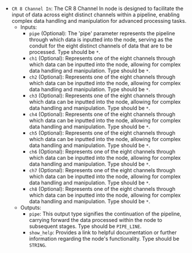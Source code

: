 - `CR 8 Channel In`: The CR 8 Channel In node is designed to facilitate the input of data across eight distinct channels within a pipeline, enabling complex data handling and manipulation for advanced processing tasks.
    - Inputs:
        - `pipe` (Optional): The 'pipe' parameter represents the pipeline through which data is inputted into the node, serving as the conduit for the eight distinct channels of data that are to be processed. Type should be `*`.
        - `ch1` (Optional): Represents one of the eight channels through which data can be inputted into the node, allowing for complex data handling and manipulation. Type should be `*`.
        - `ch2` (Optional): Represents one of the eight channels through which data can be inputted into the node, allowing for complex data handling and manipulation. Type should be `*`.
        - `ch3` (Optional): Represents one of the eight channels through which data can be inputted into the node, allowing for complex data handling and manipulation. Type should be `*`.
        - `ch4` (Optional): Represents one of the eight channels through which data can be inputted into the node, allowing for complex data handling and manipulation. Type should be `*`.
        - `ch5` (Optional): Represents one of the eight channels through which data can be inputted into the node, allowing for complex data handling and manipulation. Type should be `*`.
        - `ch6` (Optional): Represents one of the eight channels through which data can be inputted into the node, allowing for complex data handling and manipulation. Type should be `*`.
        - `ch7` (Optional): Represents one of the eight channels through which data can be inputted into the node, allowing for complex data handling and manipulation. Type should be `*`.
        - `ch8` (Optional): Represents one of the eight channels through which data can be inputted into the node, allowing for complex data handling and manipulation. Type should be `*`.
    - Outputs:
        - `pipe`: This output type signifies the continuation of the pipeline, carrying forward the data processed within the node to subsequent stages. Type should be `PIPE_LINE`.
        - `show_help`: Provides a link to helpful documentation or further information regarding the node's functionality. Type should be `STRING`.
